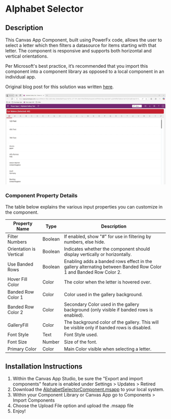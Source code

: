 # Alphabet Selector

## Description

This Canvas App Component, built using PowerFx code, allows the user to select a letter which then filters a datasource for items starting with that letter. The component is responsive and supports both horizontal and vertical orientations. 

Per Microsoft's best practice, it’s recommended that you import this component into a component library as opposed to a local component in an individual app.

Original blog post for this solution was written [here](https://powerrightsolutions.com/alphabet-letter-selector-component-powerapps/).

![Component Preview](assets/alphagalpreview.gif)

### Component Property Details

The table below explains the various input properties you can customize in the component.

| Property Name               | Type   | Description                                                                 |
|-----------------------------|--------|-----------------------------------------------------------------------------|
| Filter Numbers           | Boolean| If enabled, show "#" for use in filtering by numbers, else hide.            |
| Orientation is Vertical | Boolean| Indicates whether the component should display vertically or horizontally. |
| Use Banded Rows         | Boolean| Enabling adds a banded rows effect in the gallery alternating between Banded Row Color 1 and Banded Row Color 2. |
| Hover Fill Color        | Color  | The color when the letter is hovered over.                                   |
| Banded Row Color 1      | Color  | Color used in the gallery background.                                        |
| Banded Row Color 2      | Color  | Secondary Color used in the gallery background (only visible if banded rows is enabled). |
| GalleryFill            | Color  | The background color of the gallery. This will be visible only if banded rows is disabled. |
| Font Style             | Text   | Font Style used.                                                             |
| Font Size              | Number | Size of the font.                                                           |
| Primary Color           | Color  | Main Color visible when selecting a letter.                                 |

## Installation Instructions

1. Within the Canvas App Studio, be sure the "Export and import components" feature is enabled under Settings > Updates > Retired
2. Download the [AlphabetSelectorComponent.msapp](AlphabetSelectorComponent.msapp) to your local system.
3. Within your Component Library or Canvas App go to Components > Import Components 
4. Choose the Upload File option and upload the .msapp file
5. Enjoy!
